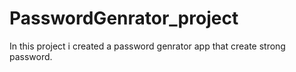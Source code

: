# PasswordGenrator_project
In this project i created a password genrator app that create strong password.

